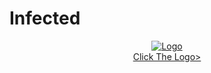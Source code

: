 Infected
===========

<div align="center"><a href="http://bimmr6696.wix.com/infected">
<img border="0" src="http://dev.bukkit.org/media/images/62/377/mca.png" alt="Logo">
<br> Click The Logo></div>
